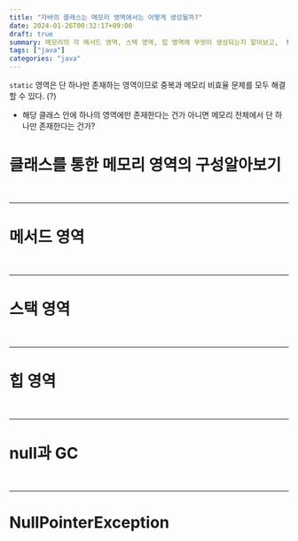 ```yaml
---
title: "자바의 클래스는 메모리 영역에서는 어떻게 생성될까?"
date: 2024-01-26T00:32:17+09:00
draft: true
summary: 메모리의 각 메서드 영역, 스택 영역, 힙 영역에 무엇이 생성되는지 알아보고,  NullPointerException이 왜 발생하는지 알아본다.  
tags: ["java"]
categories: "java"
---
```



`static` 영역은 단 하나만 존재하는 영역이므로 중복과 메모리 비효율 문제를 모두 해결할 수 있다.  (?) 
- 해당 클래스 안에 하나의 영역에만 존재한다는 건가 아니면 메모리 전체에서 단 하나만 존재한다는 건가?


# 클래스를 통한 메모리 영역의 구성알아보기


&nbsp;

---

# 메서드 영역


&nbsp;

---

# 스택 영역

&nbsp;

---

# 힙 영역

&nbsp;

---

# null과 GC

&nbsp;

---

# NullPointerException


